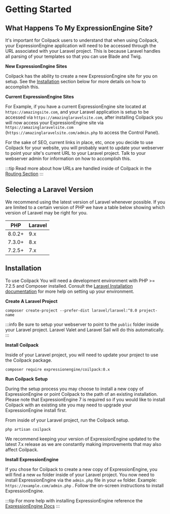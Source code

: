 # Getting Started

## What Happens To My ExpressionEngine Site?

It's important for Coilpack users to understand that when using Coilpack, your ExpressionEngine application will need to be accessed through the URL associated with your Laravel project. This is because Laravel handles all parsing of your templates so that you can use Blade and Twig.

**New ExpressionEngine Sites**

Coilpack has the ability to create a new ExpressionEngine site for you on setup. See the [Installation](#installation) section below for more details on how to accomplish this.

**Current ExpressionEngine Sites**

For Example, if you have a current ExpressionEngine site located at `https://amazingsite.com`, and your Laravel application is setup to be accessed via `https://amazinglaravelsite.com`, after installing Coilpack you will now access your ExpressionEngine site via `https://amazinglaravelsite.com` (`https://amazinglaravelsite.com/admin.php` to access the Control Panel).

For the sake of SEO, current links in place, etc, once you decide to use Coilpack for your website, you will probably want to update your webserver to point your site's current URL to your Laravel project. Talk to your webserver admin for information on how to accomplish this.

:::tip
Read more about how URLs are handled inside of Coilpack in the [Routing Section](./routing.md)
:::

## Selecting a Laravel Version

We recommend using the latest version of Laravel whenever possible.  If you are limited to a certain version of PHP we have a table below showing which version of Laravel may be right for you.

| PHP     | Laravel |
| ------- | ------- |
| 8.0.2+  | 9.x     |
| 7.3.0+  | 8.x     |
| 7.2.5+  | 7.x     |

## Installation

To use Coilpack You will need a development environment with PHP >= 7.2.5 and Composer installed. Consult the [Laravel Installation documentation](https://laravel.com/docs/9.x/installation) for more help on setting up your environment.


**Create A Laravel Project**


```
composer create-project --prefer-dist laravel/laravel:^8.0 project-name
```

:::info
Be sure to setup your webserver to point to the `public` folder inside your Laravel project. Laravel Valet and Laravel Sail will do this automatically.
:::

**Install Coilpack**

Inside of your Laravel project, you will need to update your project to use the Coilpack package.

```
composer require expressionengine/coilpack:0.x
```

**Run Coilpack Setup**

During the setup process you may choose to install a new copy of ExpressionEngine or point Coilpack to the path of an existing installation.  Please note that ExpressionEngine 7 is required so if you would like to install Coilpack with an existing site you may need to upgrade your ExpressionEngine install first.

From inside of your Laravel project, run the Coilpack setup.

```
php artisan coilpack
```

We recommend keeping your version of ExpressionEngine updated to the latest 7.x release as we are constantly making improvements that may also affect Coilpack.

**Install ExpressionEngine**

If you chose for Coilpack to create a new copy of ExpressionEngine, you will find a new `ee` folder inside of your Laravel project.  You now need to install ExpressionEngine via the `admin.php` file in your `ee` folder. Example: `https://example.com/admin.php` . Follow the on-screen instructions to install ExpressionEngine.

:::tip
For more help with installing ExpressionEngine reference the [ExpressionEngine Docs](https://docs.expressionengine.com/latest/installation/installation.html)
:::

